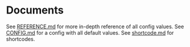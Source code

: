 # Documents
See [REFERENCE.md](./REFERENCE.md) for more in-depth reference of all config values.
See [CONFIG.md](CONFIG.md) for a config with all default values.
See [shortcode.md](shortcode.md) for shortcodes.
